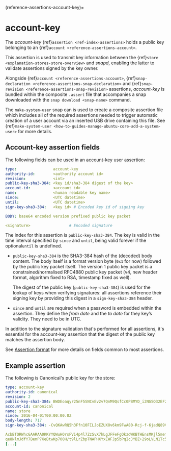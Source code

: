 (reference-assertions-account-key)=
# account-key

The *account-key* {ref}`assertion <ref-index-assertions>` holds a public key belonging to an {ref}`account <reference-assertions-account>`.

This assertion is used to transmit key information between the {ref}`store <explanation-stores-store-overview>` and _snapd_, enabling the latter to validate assertions signed by the key owner.

Alongside {ref}`account <reference-assertions-account>`, {ref}`snap-declaration <reference-assertions-snap-declaration>` and {ref}`snap-revision <reference-assertions-snap-revision>` assertions,  _account-key_ is bundled within the composite `.assert` file that accompanies a snap downloaded with the `snap download <snap-name>` command.

The `make-system-user` snap can is used to create a composite assertion file which includes all of the required assertions needed to trigger automatic creation of a user account via an inserted USB drive containing this file. See {ref}`make-system-user <how-to-guides-manage-ubuntu-core-add-a-system-user>` for more details.

## Account-key assertion fields

The following fields can be used in an account-key user assertion:

```yaml
type:                account-key
authority-id:        <authority account id>
revision:            <int>
public-key-sha3-384: <key id/sha3-384 digest of the key>
account-id:          <account id>
name:                <human readable key name>
since:               <UTC datetime>
until:               <UTC datetime>
sign-key-sha3-384:   <key id> # Encoded key id of signing key

BODY: base64 encoded version prefixed public key packet

<signature>                 # Encoded signature
```

The index for this assertion is `public-key-sha3-384`. The key is valid in the time interval specified by `since` and `until`, being valid forever if  the optional`until` is undefined.

- `public-key-sha3-384` is the SHA3-384 hash of the (decoded) body content. The body itself is a format version byte (`0x1` for now) followed by the public key packet itself. The version 1 public key packet is a constrained/normalised RFC4880 public key packet (v4, new header format, algorithm fixed to RSA, timestamp fixed as well).

  The digest of the public key (`public-key-sha3-384`) is used for the lookup of keys when verifying signatures: all assertions reference their signing key by providing this digest in a `sign-key-sha3-384` header.
- `since` and `until` are required when a password is embedded within the assertion. They define the *from date* and the *to date* for they key’s validity. They need to be in UTC.

In addition to the signature validation that's performed for all assertions, it's essential for the account-key assertion that the digest of the public key matches the assertion body.

See [Assertion format](/reference/assertions/index.md#assertion-format) for more details on fields common to most assertions.

## Example assertion

The following is Canonical's public key for the store:

```yaml
type: account-key
authority-id: canonical
revision: 2
public-key-sha3-384: BWDEoaqyr25nF5SNCvEv2v7QnM9QsfCc0PBMYD_i2NGSQ32EF2d4D0hqUel3m8ul
account-id: canonical
name: store
since: 2016-04-01T00:00:00.0Z
body-length: 717
sign-key-sha3-384: -CvQKAwRQ5h3Ffn10FILJoEZUXOv6km9FwA80-Rcj-f-6jadQ89VRswHNiEB9Lxk

AcbBTQRWhcGAARAA0KKYYQWuHOrsFVi4p4l7ZzSvX7kLgJFFeFgOkzdWKBTHEnsMKjl5mefFe9ji
qe8NlmJdfY7BenP7XeBtwKp700H/t9lLrZbpTNAPHXYxEWFJp5bPqIcJYBZ+29oLVLN1Tc5X482R
[...]
```

